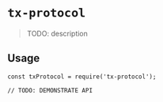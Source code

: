 # `tx-protocol`

> TODO: description

## Usage

```
const txProtocol = require('tx-protocol');

// TODO: DEMONSTRATE API
```
